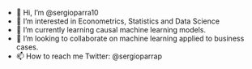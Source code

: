 - 👋 Hi, I’m @sergioparra10
- 👀 I’m interested in Econometrics, Statistics and Data Science
- 🌱 I’m currently learning causal machine learning models.
- 💞️ I’m looking to collaborate on machine learning applied to business cases.
- 📫 How to reach me Twitter: @sergioparrap

<!---
sergioparra10/sergioparra10 is a ✨ special ✨ repository because its `README.md` (this file) appears on your GitHub profile.
You can click the Preview link to take a look at your changes.
--->
